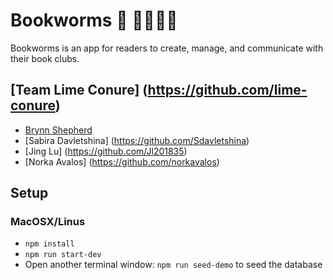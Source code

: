 # Bookworms :book: 🐛🐛🐛🐛

Bookworms is an app for readers to create, manage, and communicate with their book clubs.

## [Team Lime Conure] (https://github.com/lime-conure)
* [Brynn Shepherd](https://github.com/brynn)
* [Sabira Davletshina] (https://github.com/Sdavletshina)
* [Jing Lu] (https://github.com/Jl201835)
* [Norka Avalos] (https://github.com/norkavalos)

## Setup

### MacOSX/Linus
* `npm install`
* `npm run start-dev`
* Open another terminal window: `npm run seed-demo` to seed the database
